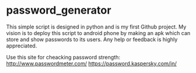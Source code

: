 # password_generator
This simple script is designed in python and is my first Github project.
My vision is to deploy this script to android phone by making an apk which can store and show passwords to its users.
Any help or feedback is highly appreciated.

Use this site for cheacking password strength: 
http://www.passwordmeter.com/
https://password.kaspersky.com/in/